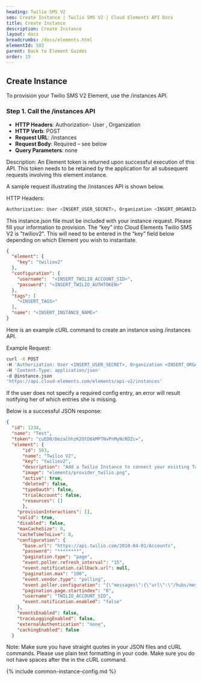 ```yaml
---
heading: Twilio SMS V2
seo: Create Instance | Twilio SMS V2 | Cloud Elements API Docs
title: Create Instance
description: Create Instance
layout: docs
breadcrumbs: /docs/elements.html
elementId: 503
parent: Back to Element Guides
order: 15
---
```


## Create Instance

To provision your Twilio SMS V2 Element, use the /instances API.

### Step 1. Call the /instances API

* __HTTP Headers__: Authorization- User <user secret>, Organization <organization secret>
* __HTTP Verb__: POST
* __Request URL__: /instances
* __Request Body__: Required – see below
* __Query Parameters__: none

Description: An Element token is returned upon successful execution of this API. This token needs to be retained by the application for all subsequent requests involving this element instance.

A sample request illustrating the /instances API is shown below.

HTTP Headers:

```bash
Authorization: User <INSERT_USER_SECRET>, Organization <INSERT_ORGANIZATION_SECRET>

```
This instance.json file must be included with your instance request.  Please fill your information to provision.  The “key” into Cloud Elements Twilio SMS V2 is "twiliov2".  This will need to be entered in the “key” field below depending on which Element you wish to instantiate.

```json
{
  "element": {
    "key": "twiliov2"
  },
  "configuration": {
    "username":  "<INSERT_TWILIO_ACCOUNT_SID>",
    "password": "<INSERT_TWILIO_AUTHTOKEN>"
  },
  "tags": [
    "<INSERT_TAGS>"
  ],
  "name": "<INSERT_INSTANCE_NAME>"
}
```

Here is an example cURL command to create an instance using /instances API.

Example Request:

```bash
curl -X POST
-H 'Authorization: User <INSERT_USER_SECRET>, Organization <INSERT_ORGANIZATION_SECRET>'
-H 'Content-Type: application/json'
-d @instance.json
'https://api.cloud-elements.com/elements/api-v2/instances'
```

If the user does not specify a required config entry, an error will result notifying her of which entries she is missing.

Below is a successful JSON response:

```json
{
  "id": 1234,
  "name": "Test",
  "token": "cuED0/DezalhhzK2OtO6kMP7NvPnMyNcRDZc=",
  "element": {
      "id": 503,
      "name": "Twilio V2",
      "key": "twiliov2",
      "description": "Add a Twilio Instance to connect your existing Twilio account to the Messaging Hub, allowing you to send, receive and manage email, MMS, and SMS messages etc. across multiple Messaging Elements. You will need your Twilio account information, or use our trial account to add an instance.",
      "image": "elements/provider_twilio.png",
      "active": true,
      "deleted": false,
      "typeOauth": false,
      "trialAccount": false,
      "resources": []
      },
    "provisionInteractions": [],
    "valid": true,
    "disabled": false,
    "maxCacheSize": 0,
    "cacheTimeToLive": 0,
    "configuration": {
      "base.url": "https://api.twilio.com/2010-04-01/Accounts",
      "password": "********",
      "pagination.type": "page",
      "event.poller.refresh_interval": "15",
      "event.notification.callback.url": null,
      "pagination.max": "100",
      "event.vendor.type": "polling",
      "event.poller.configuration": "{\"messages\":{\"url\":\"/hubs/messaging/messages?where=DateSent='${date:yyyy-MM-dd'T'HH:mm:ssXXX}'\",\"idField\":\"sid\"}}",
      "pagination.page.startindex": "0",
      "username": "TWILIO_ACCOUNT_SID",
      "event.notification.enabled": "false"
    },
    "eventsEnabled": false,
    "traceLoggingEnabled": false,
    "externalAuthentication": "none",
    "cachingEnabled": false
  }
```

Note:  Make sure you have straight quotes in your JSON files and cURL commands.  Please use plain text formatting in your code.  Make sure you do not have spaces after the in the cURL command.

{% include common-instance-config.md %}
